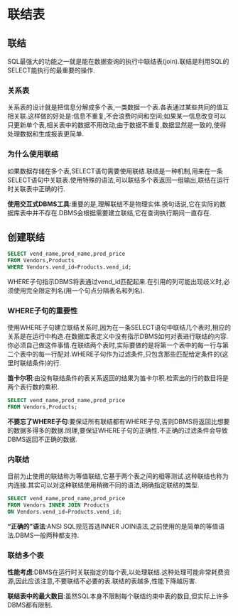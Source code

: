 # 联结表

## 联结

SQL最强大的功能之一就是能在数据查询的执行中联结表(join).联结是利用SQL的SELECT能执行的最重要的操作.

### 关系表

关系表的设计就是把信息分解成多个表,一类数据一个表.各表通过某些共同的值互相关联.这样做的好处是:信息不重复,不会浪费时间和空间;如果某一信息改变可以只更新单个表,相关表中的数据不用改动;由于数据不重复,数据显然是一致的,使得处理数据和生成报表更简单.

### 为什么使用联结

如果数据存储在多个表,SELECT语句需要使用联结.联结是一种机制,用来在一条SELECT语句中关联表.使用特殊的语法,可以联结多个表返回一组输出,联结在运行时关联表中正确的行.

**使用交互式DBMS工具**:重要的是,理解联结不是物理实体.换句话说,它在实际的数据库表中并不存在.DBMS会根据需要建立联结,它在查询执行期间一直存在.

## 创建联结

```sql
SELECT vend_name,prod_name,prod_price
FROM Vendors,Products
WHERE Vendors.vend_id=Products.vend_id;
```

WHERE子句指示DBMS将表通过vend_id匹配起来.在引用的列可能出现歧义时,必须使用完全限定列名(用一个句点分隔表名和列名).

### WHERE子句的重要性

使用WHERE子句建立联结关系时,因为在一条SELECT语句中联结几个表时,相应的关系是在运行中构造.在数据库表定义中没有指示DBMS如何对表进行联结的内容.你必须自己做这件事情.在联结两个表时,实际要做的是将第一个表中的每一行与第二个表中的每一行配对.WHERE子句作为过滤条件,只包含那些匹配给定条件的(这里时联结条件)的行.

**笛卡尔积**:由没有联结条件的表关系返回的结果为笛卡尔积.检索出的行的数目将是两个表行数的乘积.

```sql
SELECT vend_name,prod_name,prod_price
FROM Vendors,Products;
```

**不要忘了WHERE子句**:要保证所有联结都有WHERE子句,否则DBMS将返回比想要的数据多得多的数据.同理,要保证WHERE子句的正确性.不正确的过滤条件会导致DBMS返回不正确的数据.

### 内联结

目前为止使用的联结称为等值联结,它基于两个表之间的相等测试.这种联结也称为内连接.其实可以对这种联结使用稍微不同的语法,明确指定联结的类型.

```sql
SELECT vend_name,prod_name,prod_price
FROM Vendors INNER JOIN Products
ON Vendors.vend_id=Products.vend_id;
```

**“正确的”语法**:ANSI SQL规范首选INNER JOIN语法,之前使用的是简单的等值语法.DBMS一般两种都支持.

### 联结多个表

**性能考虑**:DBMS在运行时关联指定的每个表,以处理联结.这种处理可能非常耗费资源,因此应该注意,不要联结不必要的表.联结的表越多,性能下降越厉害.

**联结表中的最大数目**:虽然SQL本身不限制每个联结约束中表的数目,但实际上许多DBMS都有限制.